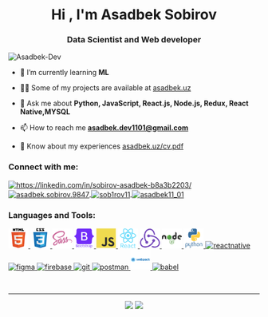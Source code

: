<h1 align="center">Hi , I'm Asadbek Sobirov</h1>
<h3 align="center">Data Scientist and Web developer </h3>

<p align="left"> <img src="https://komarev.com/ghpvc/?username=Asadbek-Dev&label=Profile%20views&color=0e75b6&style=flat" alt="Asadbek-Dev" /> </p>
 
- 🌱 I’m currently learning  **ML**
- 👨‍💻 Some of my projects are available at [asadbek.uz](https://asadbek-dev.netlify.app)

- 💬 Ask me about **Python, JavaScript, React.js, Node.js, Redux, React Native,MYSQL**

- 📫 How to reach me **asadbek.dev1101@gmail.com**
- 📄 Know about my experiences [asadbek.uz/cv.pdf](https://asadbek-dev.netlify.app/cv/Asadbeks_Resume%20(5).pdf)

<h3 align="left">Connect with me:</h3>
<p align="left">
<a href="https://linkedin.com/in/sobirov-asadbek-b8a3b2203" target="_blank">
 <img align="center" src="https://cdn.jsdelivr.net/npm/simple-icons@3.0.1/icons/linkedin.svg" alt="https://linkedin.com/in/sobirov-asadbek-b8a3b2203/" height="30" width="40" /></a>
 
<a href="https://fb.com/asadbek.sobirov.9847" target="_blank">
 <img align="center" src="https://cdn.jsdelivr.net/npm/simple-icons@3.0.1/icons/facebook.svg" alt="asadbek.sobirov.9847" height="30" width="40" />
 </a>
 
<a href="https://instagram.com/sobirov.js" target="_blank">
 <img align="center" src="https://cdn.jsdelivr.net/npm/simple-icons@3.0.1/icons/instagram.svg" alt="sob1rov11" height="30" width="40" />
</a>
 
<a href="https://t.me/asadbek11_01" target="_blank">
 <img align="center" src="https://cdn.jsdelivr.net/npm/simple-icons@3.0.1/icons/telegram.svg" alt="asadbek11_01" height="30" width="40" />
</a>
</p>
 
 
<h3 align="left">Languages and Tools:</h3>
<p align="left">
 <a href="https://www.w3.org/html/" target="_blank">
  <img src="https://raw.githubusercontent.com/devicons/devicon/master/icons/html5/html5-original-wordmark.svg" alt="html5" width="40" height="40"/>
</a>
<a href="https://www.w3schools.com/css/" target="_blank">
  <img src="https://raw.githubusercontent.com/devicons/devicon/master/icons/css3/css3-original-wordmark.svg" alt="css3" width="40" height="40"/>
</a>
 <a href="https://sass-lang.com" target="_blank">
  <img src="https://raw.githubusercontent.com/devicons/devicon/master/icons/sass/sass-original.svg" alt="sass" width="40" height="40"/>
</a>
<a href="https://getbootstrap.com" target="_blank">
  <img src="https://raw.githubusercontent.com/devicons/devicon/master/icons/bootstrap/bootstrap-plain-wordmark.svg" alt="bootstrap" width="40" height="40"/>
</a>
 <a href="https://developer.mozilla.org/en-US/docs/Web/JavaScript" target="_blank">
  <img src="https://raw.githubusercontent.com/devicons/devicon/master/icons/javascript/javascript-original.svg" alt="javascript" width="40" height="40"/>
</a>
 <a href="https://reactjs.org/" target="_blank">
  <img src="https://raw.githubusercontent.com/devicons/devicon/master/icons/react/react-original-wordmark.svg" alt="react" width="40" height="40"/>
</a>
 <a href="https://redux.js.org" target="_blank">
  <img src="https://raw.githubusercontent.com/devicons/devicon/master/icons/redux/redux-original.svg" alt="redux" width="40" height="40"/>
</a> 
 <a href="https://nodejs.org" target="_blank">
  <img src="https://raw.githubusercontent.com/devicons/devicon/master/icons/nodejs/nodejs-original-wordmark.svg" alt="nodejs" width="40" height="40"/>
</a>
 <a href="https://nodejs.org" target="_blank">
  <img src="https://raw.githubusercontent.com/devicons/devicon/master/icons/python/python-original-wordmark.svg" alt="nodejs" width="40" height="40"/>
</a>
 <a href="https://reactnative.dev/" target="_blank">
  <img src="https://reactnative.dev/img/header_logo.svg" alt="reactnative" width="40" height="40"/>
</a>
<a href="https://www.figma.com/" target="_blank">
   <img src="https://www.vectorlogo.zone/logos/figma/figma-icon.svg" alt="figma" width="40" height="40"/>
</a>
<a href="https://firebase.google.com/" target="_blank">
  <img src="https://www.vectorlogo.zone/logos/firebase/firebase-icon.svg" alt="firebase" width="40" height="40"/>
</a>
<a href="https://git-scm.com/" target="_blank">
  <img src="https://www.vectorlogo.zone/logos/git-scm/git-scm-icon.svg" alt="git" width="40" height="40"/>
</a>
<a href="https://postman.com" target="_blank">
  <img src="https://www.vectorlogo.zone/logos/getpostman/getpostman-icon.svg" alt="postman" width="40" height="40"/>
</a>
<a href="https://webpack.js.org" target="_blank">
  <img src="https://raw.githubusercontent.com/devicons/devicon/d00d0969292a6569d45b06d3f350f463a0107b0d/icons/webpack/webpack-original-wordmark.svg" alt="webpack" width="40" height="40"/>
</a>
<a href="https://babeljs.io/" target="_blank">
  <img src="https://www.vectorlogo.zone/logos/babeljs/babeljs-icon.svg" alt="babel" width="40" height="40"/> 
</a> 
</p>
</br>
<hr>
 <p align="center"><img src="https://github-readme-stats.vercel.app/api/top-langs/?username=asadbek-dev&theme=tokyonight"/>
 <img src="https://github-readme-stats.vercel.app/api?username=asadbek-dev&hide=contribs,prs&theme=tokyonight"/>       
</p>  
<!-- <p>
 <img align="left" src="https://github-readme-stats.vercel.app/api/top-langs?username=Asadbek-Dev&show_icons=true&locale=en&layout=compact" alt="asadbek-dev" />
</p>

<p>
 &nbsp;<img align="center" src="https://github-readme-stats.vercel.app/api?username=asadbek-dev&show_icons=true&locale=en" alt="asadbek-dev" />
</p> -->
